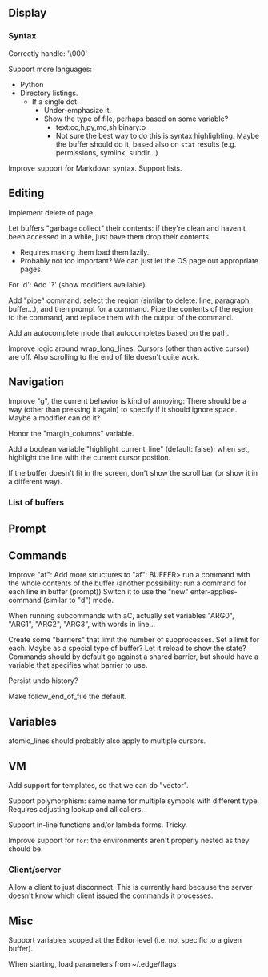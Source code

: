 ## Display

### Syntax

Correctly handle: '\000'

Support more languages:
  - Python
  - Directory listings.
    - If a single dot:
      - Under-emphasize it.
      - Show the type of file, perhaps based on some variable?
         - text:cc,h,py,md,sh binary:o
         - Not sure the best way to do this is syntax highlighting. Maybe the buffer should do it, based also on `stat` results (e.g. permissions, symlink, subdir...)

Improve support for Markdown syntax.
  Support lists.

## Editing

Implement delete of page.

Let buffers "garbage collect" their contents: if they're clean and haven't been accessed in a while, just have them drop their contents.
  - Requires making them load them lazily.
  - Probably not too important? We can just let the OS page out appropriate pages.

For 'd': Add '?' (show modifiers available).

Add "pipe" command: select the region (similar to delete: line, paragraph, buffer...), and then prompt for a command. Pipe the contents of the region to the command, and replace them with the output of the command.

Add an autocomplete mode that autocompletes based on the path.

Improve logic around wrap_long_lines.
  Cursors (other than active cursor) are off.
  Also scrolling to the end of file doesn't quite work.

## Navigation

Improve "g", the current behavior is kind of annoying:
  There should be a way (other than pressing it again) to specify if it should ignore space.  Maybe a modifier can do it?

Honor the "margin_columns" variable.

Add a boolean variable "highlight_current_line" (default: false); when set, highlight the line with the current cursor position.

If the buffer doesn't fit in the screen, don't show the scroll bar (or show it in a different way).

### List of buffers

## Prompt

## Commands

Improve "af":
  Add more structures to "af":
    BUFFER> run a command with the whole contents of the buffer
      (another possibility: run a command for each line in buffer (prompt))
  Switch it to use the "new" enter-applies-command (similar to "d") mode.

When running subcommands with aC, actually set variables "ARG0", "ARG1", "ARG2", "ARG3", with words in line...

Create some "barriers" that limit the number of subprocesses.  Set a limit for each.  Maybe as a special type of buffer?  Let it reload to show the state?
  Commands should by default go against a shared barrier, but should have a variable that specifies what barrier to use.

Persist undo history?

Make follow_end_of_file the default.

## Variables

atomic_lines should probably also apply to multiple cursors.

## VM

Add support for templates, so that we can do "vector<string>".

Support polymorphism: same name for multiple symbols with different type.
  Requires adjusting lookup and all callers.

Support in-line functions and/or lambda forms. Tricky.

Improve support for `for`: the environments aren't properly nested as they should be.

### Client/server

Allow a client to just disconnect.
  This is currently hard because the server doesn't know which client issued the commands it processes.

## Misc

Support variables scoped at the Editor level (i.e. not specific to a given buffer).

When starting, load parameters from ~/.edge/flags
